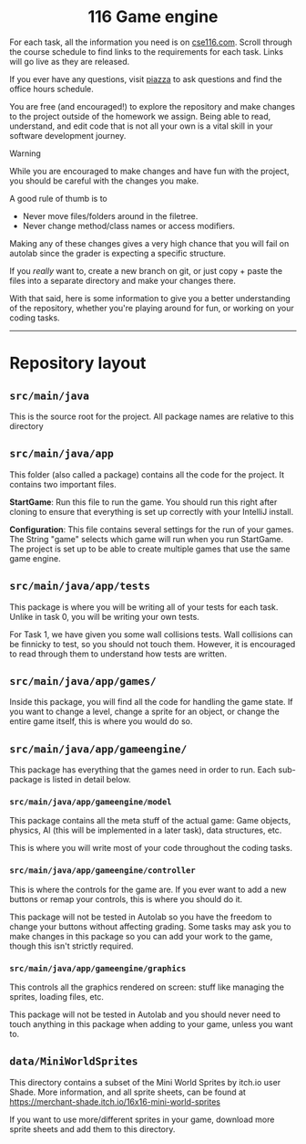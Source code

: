 <div align="center">
  <h1>116 Game engine</h1>
</div>

For each task, all the information you need is on [cse116.com](https://cse116.com/). Scroll through the course 
schedule to find links to the requirements for each task. Links will go live as they are released. 

If you ever have any questions, visit [piazza](https://piazza.com/class/m5loxaebv7zfm/) to ask questions and 
find the office hours schedule.

You are free (and encouraged!) to explore the repository and make changes to the
project outside of the homework we assign. Being able to read, understand, and
edit code that is not all your own is a vital skill in your software development
journey.

> [!warning]
> While you are encouraged to make changes and have fun with the project, you
> should be careful with the changes you make. 
> 
> A good rule of thumb is to 
> - Never move files/folders around in the filetree.
> - Never change method/class names or access modifiers.
> 
> Making any of these changes gives a very high chance that you will fail on
> autolab since the grader is expecting a specific structure.
> 
> If you *really* want to, create a new branch on git, or just copy + paste
> the files into a separate directory and make your changes there.

With that said, here is some information to give you a better understanding of
the repository, whether you're playing around for fun, or working on your
coding tasks.

---

# Repository layout

## `src/main/java`

This is the source root for the project. All package names are relative to this directory

## `src/main/java/app`

This folder (also called a package) contains all the code for the project. It contains two important files.

**StartGame**: Run this file to run the game. You should run this right after cloning to ensure that everything is 
set up correctly with your IntelliJ install.

**Configuration**: This file contains several settings for the run of your games. The String "game" selects which game 
will run when you run StartGame. The project is set up to be able to create multiple games that use the same game 
engine. 

## `src/main/java/app/tests` 

This package is where you will be writing all of your
tests for each task. Unlike in task 0, you will be writing your own tests. 

For Task 1, we have given you some wall collisions tests. Wall collisions can be
finnicky to test, so you should not touch them. However, it is encouraged to
read through them to understand how tests are written.

## `src/main/java/app/games/`

Inside this package, you will find all the code for handling the game state. If
you want to change a level, change a sprite for an object, or change the entire
game itself, this is where you would do so.



## `src/main/java/app/gameengine/`


This package has everything that the games need in order to run. Each sub-package is
listed in detail below.


### `src/main/java/app/gameengine/model`


This package contains all the meta stuff of the actual game: Game objects, physics,
AI (this will be implemented in a later task), data structures, etc.

This is where you will write most of your code throughout the coding tasks.


###  `src/main/java/app/gameengine/controller`

This is where the controls for the game are. If you ever want to add a new
buttons or remap your controls, this is where you should do it.

This package will not be tested in Autolab so you have the freedom to change your buttons 
without affecting grading. Some tasks may ask you to make changes in this package so you can add your 
work to the game, though this isn't strictly required.


### `src/main/java/app/gameengine/graphics` 

This controls all the graphics rendered on screen: stuff like managing the
sprites, loading files, etc.

This package will not be tested in Autolab and you should never need to touch anything in this package 
when adding to your game, unless you want to.


## `data/MiniWorldSprites`

This directory contains a subset of the Mini World Sprites by itch.io user Shade.
More information, and all sprite sheets, can be found at https://merchant-shade.itch.io/16x16-mini-world-sprites

If you want to use more/different sprites in your game, download more sprite sheets and add them to this directory.
